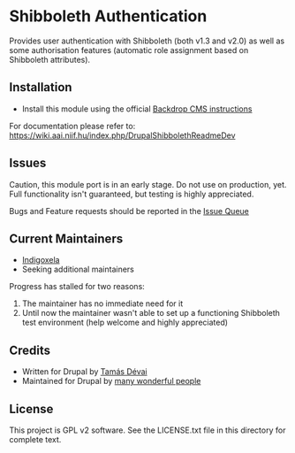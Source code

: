 # Shibboleth Authentication

Provides user authentication with Shibboleth (both v1.3 and v2.0) as well as
 some authorisation features (automatic role assignment based on Shibboleth
 attributes).

## Installation

- Install this module using the official 
  [Backdrop CMS instructions](https://docs.backdropcms.org/documentation/extend-with-modules)

For documentation please refer to: 
https://wiki.aai.niif.hu/index.php/DrupalShibbolethReadmeDev

## Issues

Caution, this module port is in an early stage. Do not use on production,
 yet. Full functionality isn't guaranteed, but testing is highly appreciated.

Bugs and Feature requests should be reported in the
 [Issue Queue](https://github.com/backdrop-contrib/shib_auth/issues)

## Current Maintainers

- [Indigoxela](https://github.com/indigoxela)
- Seeking additional maintainers

Progress has stalled for two reasons:

1. The maintainer has no immediate need for it
2. Until now the maintainer wasn't able to set up a functioning Shibboleth
test environment (help welcome and highly appreciated)

## Credits

- Written for Drupal by [Tamás Dévai](https://github.com/dorion)
- Maintained for Drupal by
 [many wonderful people](https://www.drupal.org/node/202617/committers)

## License

This project is GPL v2 software. See the LICENSE.txt file in this directory for complete text.
